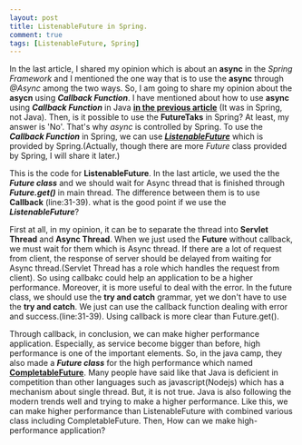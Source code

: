 ```yaml
---
layout: post
title: ListenableFuture in Spring.
comment: true
tags: [ListenableFuture, Spring]
---
```


In the last article, I shared my opinion which is about an **async** in the *Spring Framework* and I mentioned the one way that is to use the **async** through *@Async* among the two ways. So, I am going to share my opinion about the **asycn** using ***Callback Function***. I have mentioned about how to use **async** using ***Callback Function*** in Java [**in the previous article**](/2018/01/06/forth.html) (It was in Spring, not Java). Then, is it possible to use the **FutureTaks** in Spring? At least, my answer is 'No'. That's why *async* is controlled by Spring. To use the ***Callback Function*** in Spring, we can use [***ListenableFuture***](https://docs.spring.io/spring/docs/current/javadoc-api/org/springframework/util/concurrent/ListenableFuture.html) which is provided by Spring.(Actually, though there are more *Future* class provided by Spring, I will share it later.) 

<script src="https://gist.github.com/ijunc2/a67dd6e204db8c198cb1b1b935c4c1da.js"></script>

This is the code for **ListenableFuture**. In the last article, we used the the ***Future class*** and we should wait for Async thread that is finished through ***Future.get()*** in main thread. The difference between them is to use **Callback** (line:31-39). what is the good point if we use the ***ListenableFuture***? 

First at all, in my opinion, it can be to separate the thread into **Servlet Thread** and **Async Thread**. When we just used the **Future** without callback, we must wait for them which is Async thread. If there are a lot of request from client, the response of server should be delayed from waiting for Async thread.(Servlet Thread has a role which handles the request from client). So using callbakc could help an application to be a higher performance. Moreover, it is more useful to deal with the error. In the future class, we should use the **try and catch** grammar, yet we don't have to use the **try and catch**. We just can use the callback function dealing with error and success.(line:31-39). Using callback is more clear than Future.get().

Through callback, in conclusion, we can make higher performance application. Especially, as service become bigger than before, high performance is one of the important elements. So, in the java camp, they also made a ***Future class*** for the high performance which named [**CompletableFuture**](https://docs.oracle.com/javase/8/docs/api/java/util/concurrent/CompletableFuture.html). Many people have said like that Java is deficient in competition than other languages such as javascript(Nodejs) which has a mechanism about single thread. But, it is not true. Java is also following the modern trends well and trying to make a higher performance. Like this, we can make higher performance than ListenableFuture with combined various class including CompletableFuture. Then, How can we make high-performance application?
<br/><br/>
